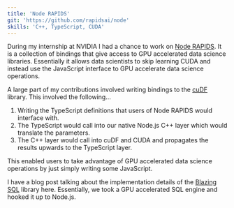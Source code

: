 ```yaml
---
title: 'Node RAPIDS'
git: 'https://github.com/rapidsai/node'
skills: 'C++, TypeScript, CUDA'
---
```


During my internship at NVIDIA I had a chance to work on [Node RAPIDS](https://github.com/rapidsai/node). It is a collection of bindings that give access to GPU accelerated data science libraries. Essentially it allows data scientists to skip learning CUDA and instead use the JavaScript interface to GPU accelerate data science operations.

<Heading title="Bindings" />

A large part of my contributions involved writing bindings to the [cuDF](https://github.com/rapidsai/cudf) library. This involved the following...

1. Writing the TypeScript definitions that users of Node RAPIDS would interface with.
2. The TypeScript would call into our native Node.js C++ layer which would translate the parameters.
3. The C++ layer would call into cuDF and CUDA and propagates the results upwards to the TypeScript layer.

This enabled users to take advantage of GPU accelerated data science operations by just simply writing some JavaScript.

<Heading title="Blazing SQL" />

I have a blog post talking about the implementation details of the [Blazing SQL](https://matek.dev/blog/node-rapids-blazing-sql/) library here. Essentially, we took a GPU accelerated SQL engine and hooked it up to Node.js.

<Youtube id="-llIzlx7a-U" />

<Youtube id="rH7Wxn5Yr_A" />
